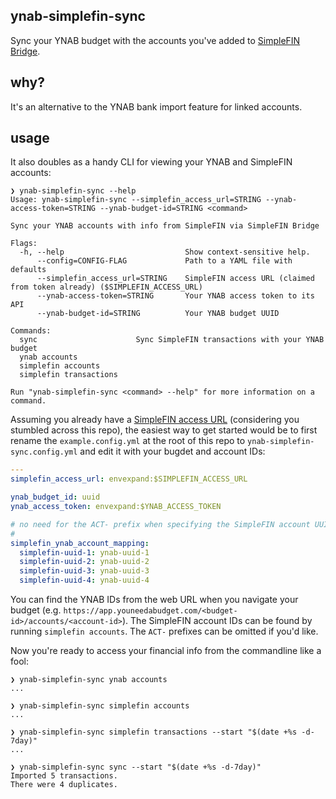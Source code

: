## ynab-simplefin-sync

Sync your YNAB budget with the accounts you've added to [SimpleFIN
Bridge](https://beta-bridge.simplefin.org/).

## why?

It's an alternative to the YNAB bank import feature for linked accounts.

## usage

It also doubles as a handy CLI for viewing your YNAB and SimpleFIN accounts:

```console
❯ ynab-simplefin-sync --help
Usage: ynab-simplefin-sync --simplefin_access_url=STRING --ynab-access-token=STRING --ynab-budget-id=STRING <command>

Sync your YNAB accounts with info from SimpleFIN via SimpleFIN Bridge

Flags:
  -h, --help                           Show context-sensitive help.
      --config=CONFIG-FLAG             Path to a YAML file with defaults
      --simplefin_access_url=STRING    SimpleFIN access URL (claimed from token already) ($SIMPLEFIN_ACCESS_URL)
      --ynab-access-token=STRING       Your YNAB access token to its API
      --ynab-budget-id=STRING          Your YNAB budget UUID

Commands:
  sync                      Sync SimpleFIN transactions with your YNAB budget
  ynab accounts
  simplefin accounts
  simplefin transactions

Run "ynab-simplefin-sync <command> --help" for more information on a command.
```

Assuming you already have a [SimpleFIN access
URL](https://beta-bridge.simplefin.org/info/developers) (considering you
stumbled across this repo), the easiest way to get started would be to first
rename the `example.config.yml` at the root of this repo to
`ynab-simplefin-sync.config.yml` and edit it with your bugdet and account IDs:

```yaml
---
simplefin_access_url: envexpand:$SIMPLEFIN_ACCESS_URL

ynab_budget_id: uuid
ynab_access_token: envexpand:$YNAB_ACCESS_TOKEN

# no need for the ACT- prefix when specifying the SimpleFIN account UUIDs
#
simplefin_ynab_account_mapping:
  simplefin-uuid-1: ynab-uuid-1
  simplefin-uuid-2: ynab-uuid-2
  simplefin-uuid-3: ynab-uuid-3
  simplefin-uuid-4: ynab-uuid-4
```

You can find the YNAB IDs from the web URL when you navigate your budget (e.g.
`https://app.youneedabudget.com/<budget-id>/accounts/<account-id>`). The
SimpleFIN account IDs can be found by running `simplefin accounts`. The `ACT-`
prefixes can be omitted if you'd like.

Now you're ready to access your financial info from the commandline like a fool:

```console
❯ ynab-simplefin-sync ynab accounts
...

❯ ynab-simplefin-sync simplefin accounts
...

❯ ynab-simplefin-sync simplefin transactions --start "$(date +%s -d-7day)"
...

❯ ynab-simplefin-sync sync --start "$(date +%s -d-7day)"
Imported 5 transactions.
There were 4 duplicates.
```
